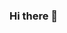 ### Hi there 👋

<!--
**gavischneider/gavischneider** is a ✨ _special_ ✨ repository because its `README.md` (this file) appears on your GitHub profile.
My name is Gavi Schneider and I'm a Software Engineer and a Computer Science student. I'm from the US, now living in Israel. I work at Survivor Central as a Full Stack Web Developer, and I'm in my last year of studying for a Computer Science degree at Hadassah Academic College. 

